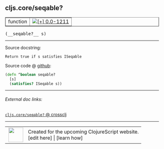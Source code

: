## cljs.core/seqable?



 <table border="1">
<tr>
<td>function</td>
<td><a href="https://github.com/cljsinfo/cljs-api-docs/tree/0.0-1211"><img valign="middle" alt="[+] 0.0-1211" title="Added in 0.0-1211" src="https://img.shields.io/badge/+-0.0--1211-lightgrey.svg"></a> </td>
</tr>
</table>


 <samp>
(__seqable?__ s)<br>
</samp>

---





Source docstring:

```
Return true if s satisfies ISeqable
```


Source code @ [github](https://github.com/clojure/clojurescript/blob/r2655/src/cljs/cljs/core.cljs#L1536-L1539):

```clj
(defn ^boolean seqable?
  [s]
  (satisfies? ISeqable s))
```

<!--
Repo - tag - source tree - lines:

 <pre>
clojurescript @ r2655
└── src
    └── cljs
        └── cljs
            └── <ins>[core.cljs:1536-1539](https://github.com/clojure/clojurescript/blob/r2655/src/cljs/cljs/core.cljs#L1536-L1539)</ins>
</pre>

-->

---



###### External doc links:

[`cljs.core/seqable?` @ crossclj](http://crossclj.info/fun/cljs.core.cljs/seqable%3F.html)<br>

---

 <table>
<tr><td>
<img valign="middle" align="right" width="48px" src="http://i.imgur.com/Hi20huC.png">
</td><td>
Created for the upcoming ClojureScript website.<br>
[edit here] | [learn how]
</td></tr></table>

[edit here]:https://github.com/cljsinfo/cljs-api-docs/blob/master/cljsdoc/cljs.core_seqableQMARK.cljsdoc
[learn how]:https://github.com/cljsinfo/cljs-api-docs/wiki/cljsdoc-files

<!--

This information was too distracting to show to readers, but I'll leave it
commented here since it is helpful to:

- pretty-print the data used to generate this document
- and show how to retrieve that data



The API data for this symbol:

```clj
{:return-type boolean,
 :ns "cljs.core",
 :name "seqable?",
 :signature ["[s]"],
 :history [["+" "0.0-1211"]],
 :type "function",
 :full-name-encode "cljs.core_seqableQMARK",
 :source {:code "(defn ^boolean seqable?\n  [s]\n  (satisfies? ISeqable s))",
          :title "Source code",
          :repo "clojurescript",
          :tag "r2655",
          :filename "src/cljs/cljs/core.cljs",
          :lines [1536 1539]},
 :full-name "cljs.core/seqable?",
 :docstring "Return true if s satisfies ISeqable"}

```

Retrieve the API data for this symbol:

```clj
;; from Clojure REPL
(require '[clojure.edn :as edn])
(-> (slurp "https://raw.githubusercontent.com/cljsinfo/cljs-api-docs/catalog/cljs-api.edn")
    (edn/read-string)
    (get-in [:symbols "cljs.core/seqable?"]))
```

-->
